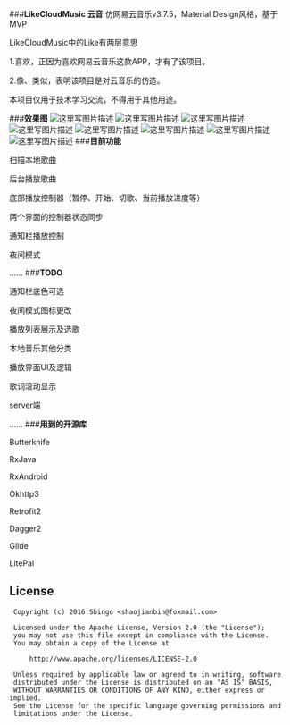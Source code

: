 ###**LikeCloudMusic 云音**
仿网易云音乐v3.7.5，Material Design风格，基于MVP

LikeCloudMusic中的Like有两层意思

1.喜欢，正因为喜欢网易云音乐这款APP，才有了该项目。

2.像、类似，表明该项目是对云音乐的仿造。

本项目仅用于技术学习交流，不得用于其他用途。

###**效果图**
![这里写图片描述](https://github.com/Sbingo/LikeCloudMusic/blob/master/gif/LikeCloudMusic.gif)
![这里写图片描述](https://github.com/Sbingo/LikeCloudMusic/blob/master/Screenshot/2.png)
![这里写图片描述](https://github.com/Sbingo/LikeCloudMusic/blob/master/Screenshot/4.png)
![这里写图片描述](https://github.com/Sbingo/LikeCloudMusic/blob/master/Screenshot/6.png)
![这里写图片描述](https://github.com/Sbingo/LikeCloudMusic/blob/master/Screenshot/7.png)
![这里写图片描述](https://github.com/Sbingo/LikeCloudMusic/blob/master/Screenshot/9.png)
![这里写图片描述](https://github.com/Sbingo/LikeCloudMusic/blob/master/Screenshot/12.png)
![这里写图片描述](https://github.com/Sbingo/LikeCloudMusic/blob/master/Screenshot/13.png)
###**目前功能**

扫描本地歌曲

后台播放歌曲

底部播放控制器（暂停、开始、切歌、当前播放进度等）

两个界面的控制器状态同步

通知栏播放控制

夜间模式

……
###**TODO**

通知栏底色可选

夜间模式图标更改

播放列表展示及选歌

本地音乐其他分类

播放界面UI及逻辑

歌词滚动显示

server端

……
###**用到的开源库**

Butterknife

RxJava

RxAndroid

Okhttp3

Retrofit2

Dagger2

Glide

LitePal

License
---------------
  ```
   Copyright (c) 2016 Sbingo <shaojianbin@foxmail.com>

   Licensed under the Apache License, Version 2.0 (the "License");
   you may not use this file except in compliance with the License.
   You may obtain a copy of the License at

       http://www.apache.org/licenses/LICENSE-2.0

   Unless required by applicable law or agreed to in writing, software
   distributed under the License is distributed on an "AS IS" BASIS,
   WITHOUT WARRANTIES OR CONDITIONS OF ANY KIND, either express or implied.
   See the License for the specific language governing permissions and
   limitations under the License.
```
